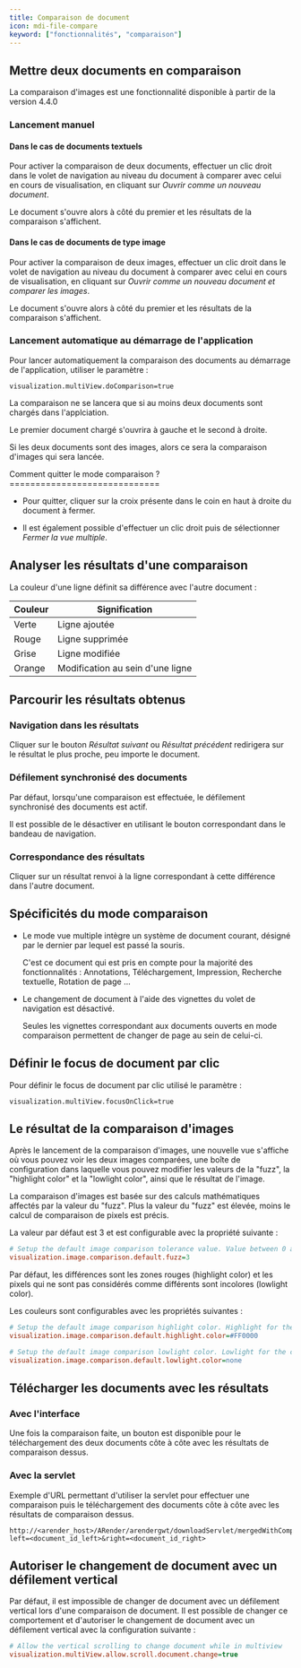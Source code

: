 ```yaml
---
title: Comparaison de document
icon: mdi-file-compare
keyword: ["fonctionnalités", "comparaison"]
---
```


## Mettre deux documents en comparaison


La comparaison d'images est une fonctionnalité disponible à partir
de la version 4.4.0


### Lancement manuel

#### Dans le cas de documents textuels

Pour activer la comparaison de deux documents, effectuer un clic droit
dans le volet de navigation au niveau du document à comparer avec celui
en cours de visualisation, en cliquant sur *Ouvrir comme un nouveau
document*.


Le document s'ouvre alors à côté du premier et les résultats de la
comparaison s'affichent.


#### Dans le cas de documents de type image

Pour activer la comparaison de deux images, effectuer un clic droit
dans le volet de navigation au niveau du document à comparer avec celui
en cours de visualisation, en cliquant sur *Ouvrir comme un nouveau
document et comparer les images*.


Le document s'ouvre alors à côté du premier et les résultats de la
comparaison s'affichent.


### Lancement automatique au démarrage de l'application

Pour lancer automatiquement la comparaison des documents au démarrage de
l'application, utiliser le paramètre :

    visualization.multiView.doComparison=true

La comparaison ne se lancera que si au moins deux documents sont chargés
dans l'applciation.

Le premier document chargé s'ouvrira à gauche et le second à droite.

Si les deux documents sont des images, alors ce sera la comparaison
d'images qui sera lancée.

Comment quitter le mode comparaison ? =============================

- Pour quitter, cliquer sur la croix présente dans le coin en haut à
  droite du document à fermer.


- Il est également possible d'effectuer un clic droit puis de
  sélectionner *Fermer la vue multiple*.


## Analyser les résultats d'une comparaison

La couleur d'une ligne définit sa différence avec l'autre document :

| Couleur | Signification                    |
| ------- | -------------------------------- |
| Verte   | Ligne ajoutée                    |
| Rouge   | Ligne supprimée                  |
| Grise   | Ligne modifiée                   |
| Orange  | Modification au sein d'une ligne |


## Parcourir les résultats obtenus

### Navigation dans les résultats


Cliquer sur le bouton *Résultat suivant* ou *Résultat précédent*
redirigera sur le résultat le plus proche, peu importe le document.


### Défilement synchronisé des documents

Par défaut, lorsqu'une comparaison est effectuée, le défilement
synchronisé des documents est actif.

Il est possible de le désactiver en utilisant le bouton correspondant
dans le bandeau de navigation.

### Correspondance des résultats

Cliquer sur un résultat renvoi à la ligne correspondant à cette
différence dans l'autre document.


## Spécificités du mode comparaison

- Le mode vue multiple intègre un système de document courant, désigné
  par le dernier par lequel est passé la souris.
  
  C'est ce document qui est pris en compte pour la majorité des
  fonctionnalités : Annotations, Téléchargement, Impression, Recherche
  textuelle, Rotation de page ...

- Le changement de document à l'aide des vignettes du volet de
  navigation est désactivé.
  
  Seules les vignettes correspondant aux documents ouverts en mode
  comparaison permettent de changer de page au sein de celui-ci.

## Définir le focus de document par clic

Pour définir le focus de document par clic utilisé le paramètre :

    visualization.multiView.focusOnClick=true

## Le résultat de la comparaison d'images

Après le lancement de la comparaison d'images, une nouvelle vue s'affiche où
vous pouvez voir les deux images comparées, une boîte de configuration dans laquelle
vous pouvez modifier les valeurs de la "fuzz", la "highlight color" et la "lowlight color",
ainsi que le résultat de l'image.



La comparaison d'images est basée sur des calculs mathématiques affectés
par la valeur du "fuzz". Plus la valeur du "fuzz" est élevée, moins le calcul
de comparaison de pixels est précis.

La valeur par défaut est 3 et est configurable avec la propriété suivante :


```cfg
# Setup the default image comparison tolerance value. Value between 0 and 100. Value in percentage.
visualization.image.comparison.default.fuzz=3
```


Par défaut, les différences sont les zones rouges (highlight color) et les pixels
qui ne sont pas considérés comme différents sont incolores (lowlight color).

Les couleurs sont configurables avec les propriétés suivantes :


```cfg
# Setup the default image comparison highlight color. Highlight for the pixels difference
visualization.image.comparison.default.highlight.color=#FF0000

# Setup the default image comparison lowlight color. Lowlight for the common pixels
visualization.image.comparison.default.lowlight.color=none
```

## Télécharger les documents avec les résultats

### Avec l'interface
Une fois la comparaison faite, un bouton est disponible pour le téléchargement des deux documents côte à côte avec les résultats de comparaison dessus.


### Avec la servlet

Exemple d'URL permettant d'utiliser la servlet pour effectuer une comparaison puis le téléchargement des documents côte à côte avec les résultats de comparaison dessus.


```
http://<arender_host>/ARender/arendergwt/downloadServlet/mergedWithCompareResult?left=<document_id_left>&right=<document_id_right>
```

## Autoriser le changement de document avec un défilement vertical

Par défaut, il est impossible de changer de document avec un défilement vertical lors d'une comparaison de document.
Il est possible de changer ce comportement et d'autoriser le changement de document avec un défilement vertical avec la configuration suivante :


```cfg
# Allow the vertical scrolling to change document while in multiview
visualization.multiView.allow.scroll.document.change=true
```


